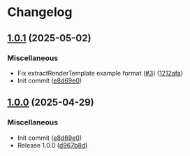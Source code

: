 # Changelog

## [1.0.1](https://github.com/ashleythedeveloper/vc-render-template-utils/compare/v1.0.0...v1.0.1) (2025-05-02)


### Miscellaneous

* Fix extractRenderTemplate example format ([#3](https://github.com/ashleythedeveloper/vc-render-template-utils/issues/3)) ([1212afa](https://github.com/ashleythedeveloper/vc-render-template-utils/commit/1212afa2b73ffa0c49e80df799a9a124d23c8a7a))
* Init commit ([e8d69e0](https://github.com/ashleythedeveloper/vc-render-template-utils/commit/e8d69e036ab19224d97857033b57dbc73ad4f42f))

## [1.0.0](https://github.com/pyx-industries/vc-render-template-utils/compare/v1.0.0...v1.0.0) (2025-04-29)


### Miscellaneous

* Init commit ([e8d69e0](https://github.com/pyx-industries/vc-render-template-utils/commit/e8d69e036ab19224d97857033b57dbc73ad4f42f))
* Release 1.0.0 ([d967b8d](https://github.com/pyx-industries/vc-render-template-utils/commit/d967b8d26ea337e5c64e0a3e8ce0d27678af2db6))
